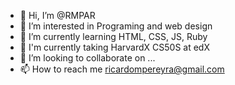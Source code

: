 - 👋 Hi, I’m @RMPAR
- 👀 I’m interested in Programing and web design
- 🌱 I’m currently learning HTML, CSS, JS, Ruby
- 🌱 I'm currently taking HarvardX CS50S at edX
- 💞️ I’m looking to collaborate on ...
- 📫 How to reach me ricardompereyra@gmail.com

<!---
RMPAR/RMPAR is a ✨ special ✨ repository because its `README.md` (this file) appears on your GitHub profile.
You can click the Preview link to take a look at your changes.
--->
